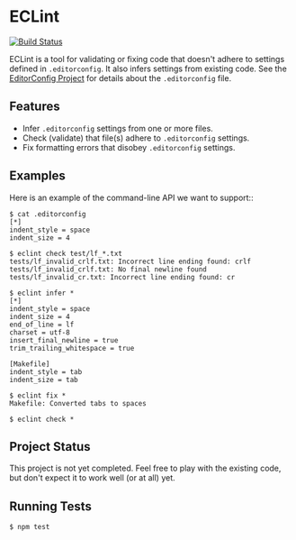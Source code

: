 ﻿ECLint
=====================

[![Build Status][]](https://travis-ci.org/jedhunsaker/eclint)

ECLint is a tool for validating or fixing code that doesn't adhere to settings
defined in `.editorconfig`. It also infers settings from existing code. See the
[EditorConfig Project][] for details about the `.editorconfig` file.


Features
--------

* Infer `.editorconfig` settings from one or more files.
* Check (validate) that file(s) adhere to `.editorconfig` settings.
* Fix formatting errors that disobey `.editorconfig` settings.


Examples
--------

Here is an example of the command-line API we want to support::

    $ cat .editorconfig
    [*]
    indent_style = space
    indent_size = 4

    $ eclint check test/lf_*.txt
    tests/lf_invalid_crlf.txt: Incorrect line ending found: crlf
    tests/lf_invalid_crlf.txt: No final newline found
    tests/lf_invalid_cr.txt: Incorrect line ending found: cr

    $ eclint infer *
    [*]
    indent_style = space
    indent_size = 4
    end_of_line = lf
    charset = utf-8
    insert_final_newline = true
    trim_trailing_whitespace = true

    [Makefile]
    indent_style = tab
    indent_size = tab

    $ eclint fix *
    Makefile: Converted tabs to spaces

    $ eclint check *


Project Status
--------------

This project is not yet completed.  Feel free to play with the existing code,
but don't expect it to work well (or at all) yet.


Running Tests
-------------

    $ npm test


[Build Status]: https://travis-ci.org/jedhunsaker/eclint.png?branch=master
[EditorConfig Project]: http://editorconfig.org/
